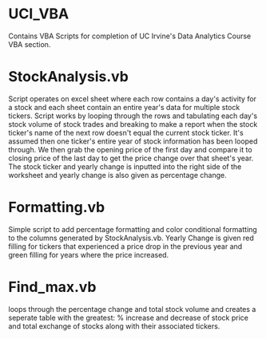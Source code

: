 # UCI_VBA
Contains VBA Scripts for completion of UC Irvine's Data Analytics Course VBA section.

# StockAnalysis.vb 
Script operates on excel sheet where each row contains a day's activity for a stock and each sheet contain an entire year's data for multiple stock tickers. Script works by looping through the rows and tabulating each day's stock volume of stock trades and breaking to make a report when the stock ticker's name of the next row doesn't equal the current stock ticker. It's assumed then one ticker's entire year of stock information has been looped through. We then grab the opening price of the first day and compare it to closing price of the last day to get the price change over that sheet's year. The stock ticker and yearly change is inputted into the right side of the worksheet and yearly change is also given as percentage change. 

# Formatting.vb
Simple script to add percentage formatting and color conditional formatting to the columns generated by StockAnalysis.vb. Yearly Change is given red filling for tickers that experienced a price drop in the previous year and green filling for years where the price increased. 

# Find_max.vb 
loops through the percentage change and total stock volume and creates a seperate table with the greatest: % increase and decrease of stock price and total exchange of stocks along with their associated tickers. 
